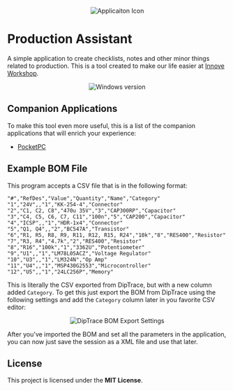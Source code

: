 <p align="center">
	<img src="https://i.imgur.com/tQE1cdd.png" alt="Applicaiton Icon" />
</p>

# Production Assistant

A simple application to create checklists, notes and other minor things related to production. This is a tool created to make our life easier at [Innove Workshop](http://innoveworkshop.com/).

<p align="center">
	<img src="https://i.imgur.com/ZTdA55Z.png" alt="Windows version" />
</p>


## Companion Applications

To make this tool even more useful, this is a list of the companion applications that will enrich your experience:

  - [PocketPC](https://github.com/innoveworkshop/bom-checklist-pocketpc)


## Example BOM File

This program accepts a CSV file that is in the following format:

    "#","RefDes","Value","Quantity","Name","Category"
    "1","24V",,"1","KK-254-4","Connector"
    "2","C1, C2, C8","470u 35V","3","CAP300RP","Capacitor"
    "3","C4, C5, C6, C7, C11","100n","5","CAP200","Capacitor"
    "4","ICSP",,"1","HDR-1x4","Connector"
    "5","Q1, Q4",,"2","BC547A","Transistor"
    "6","R1, R5, R8, R9, R11, R12, R15, R24","10k","8","RES400","Resistor"
    "7","R3, R4","4.7k","2","RES400","Resistor"
    "8","R16","100k","1","3362U","Potentiometer"
    "9","U1",,"1","LM78L05ACZ","Voltage Regulator"
    "10","U3",,"1","LM324N","Op Amp"
    "11","U4",,"1","MSP430G2553","Microcontroller"
    "12","U5",,"1","24LC256P","Memory"

This is literally the CSV exported from DipTrace, but with a new column added `Category`. To get this just export the BOM from DipTrace using the following settings and add the `Category` column later in you favorite CSV editor:

<p align="center">
	<img src="https://i.imgur.com/FVBZASp.png" alt="DipTrace BOM Export Settings" />
</p>

After you've imported the BOM and set all the parameters in the application, you can now just save the session as a XML file and use that later.


## License

This project is licensed under the **MIT License**.
